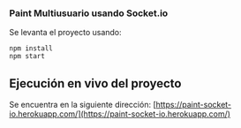 ### Paint Multiusuario usando Socket.io

Se levanta el proyecto usando:

```
npm install
npm start
```

## Ejecución en vivo del proyecto

Se encuentra en la siguiente dirección: [https://paint-socket-io.herokuapp.com/](https://paint-socket-io.herokuapp.com/)
